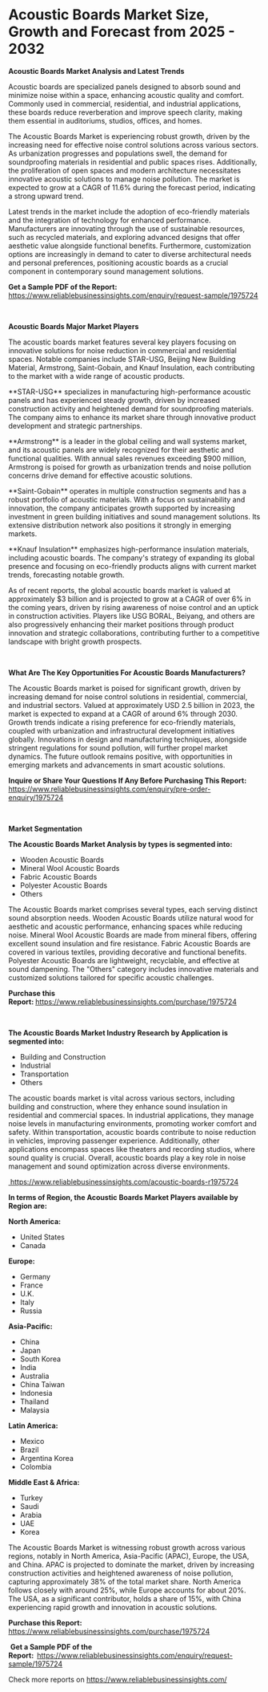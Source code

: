 <p><h1>Acoustic Boards Market Size, Growth and Forecast from 2025 - 2032</h1></p><p><strong>Acoustic Boards Market Analysis and Latest Trends</strong></p>
<p><p>Acoustic boards are specialized panels designed to absorb sound and minimize noise within a space, enhancing acoustic quality and comfort. Commonly used in commercial, residential, and industrial applications, these boards reduce reverberation and improve speech clarity, making them essential in auditoriums, studios, offices, and homes.</p><p>The Acoustic Boards Market is experiencing robust growth, driven by the increasing need for effective noise control solutions across various sectors. As urbanization progresses and populations swell, the demand for soundproofing materials in residential and public spaces rises. Additionally, the proliferation of open spaces and modern architecture necessitates innovative acoustic solutions to manage noise pollution. The market is expected to grow at a CAGR of 11.6% during the forecast period, indicating a strong upward trend.</p><p>Latest trends in the market include the adoption of eco-friendly materials and the integration of technology for enhanced performance. Manufacturers are innovating through the use of sustainable resources, such as recycled materials, and exploring advanced designs that offer aesthetic value alongside functional benefits. Furthermore, customization options are increasingly in demand to cater to diverse architectural needs and personal preferences, positioning acoustic boards as a crucial component in contemporary sound management solutions.</p></p>
<p><strong>Get a Sample PDF of the Report:&nbsp;</strong> <a href="https://www.reliablebusinessinsights.com/enquiry/request-sample/1975724?utm_campaign=3079&utm_medium=2&utm_source=Github&utm_content=ia&utm_term=01042025&utm_id=acoustic-boards">https://www.reliablebusinessinsights.com/enquiry/request-sample/1975724</a></p>
<p>&nbsp;</p>
<p><strong>Acoustic Boards Major Market Players</strong></p>
<p><p>The acoustic boards market features several key players focusing on innovative solutions for noise reduction in commercial and residential spaces. Notable companies include STAR-USG, Beijing New Building Material, Armstrong, Saint-Gobain, and Knauf Insulation, each contributing to the market with a wide range of acoustic products.</p><p>**STAR-USG** specializes in manufacturing high-performance acoustic panels and has experienced steady growth, driven by increased construction activity and heightened demand for soundproofing materials. The company aims to enhance its market share through innovative product development and strategic partnerships.</p><p>**Armstrong** is a leader in the global ceiling and wall systems market, and its acoustic panels are widely recognized for their aesthetic and functional qualities. With annual sales revenues exceeding $900 million, Armstrong is poised for growth as urbanization trends and noise pollution concerns drive demand for effective acoustic solutions.</p><p>**Saint-Gobain** operates in multiple construction segments and has a robust portfolio of acoustic materials. With a focus on sustainability and innovation, the company anticipates growth supported by increasing investment in green building initiatives and sound management solutions. Its extensive distribution network also positions it strongly in emerging markets.</p><p>**Knauf Insulation** emphasizes high-performance insulation materials, including acoustic boards. The company's strategy of expanding its global presence and focusing on eco-friendly products aligns with current market trends, forecasting notable growth.</p><p>As of recent reports, the global acoustic boards market is valued at approximately $3 billion and is projected to grow at a CAGR of over 6% in the coming years, driven by rising awareness of noise control and an uptick in construction activities. Players like USG BORAL, Beiyang, and others are also progressively enhancing their market positions through product innovation and strategic collaborations, contributing further to a competitive landscape with bright growth prospects.</p></p>
<p>&nbsp;</p>
<p><strong>What Are The Key Opportunities For Acoustic Boards Manufacturers?</strong></p>
<p><p>The Acoustic Boards market is poised for significant growth, driven by increasing demand for noise control solutions in residential, commercial, and industrial sectors. Valued at approximately USD 2.5 billion in 2023, the market is expected to expand at a CAGR of around 6% through 2030. Growth trends indicate a rising preference for eco-friendly materials, coupled with urbanization and infrastructural development initiatives globally. Innovations in design and manufacturing techniques, alongside stringent regulations for sound pollution, will further propel market dynamics. The future outlook remains positive, with opportunities in emerging markets and advancements in smart acoustic solutions.</p></p>
<p><strong>Inquire or Share Your Questions If Any Before Purchasing This Report:</strong> <a href="https://www.reliablebusinessinsights.com/enquiry/pre-order-enquiry/1975724?utm_campaign=3079&utm_medium=2&utm_source=Github&utm_content=ia&utm_term=01042025&utm_id=acoustic-boards">https://www.reliablebusinessinsights.com/enquiry/pre-order-enquiry/1975724</a></p>
<p>&nbsp;</p>
<p><strong>Market Segmentation</strong></p>
<p><strong>The Acoustic Boards Market Analysis by types is segmented into:</strong></p>
<p><ul><li>Wooden Acoustic Boards</li><li>Mineral Wool Acoustic Boards</li><li>Fabric Acoustic Boards</li><li>Polyester Acoustic Boards</li><li>Others</li></ul></p>
<p><p>The Acoustic Boards market comprises several types, each serving distinct sound absorption needs. Wooden Acoustic Boards utilize natural wood for aesthetic and acoustic performance, enhancing spaces while reducing noise. Mineral Wool Acoustic Boards are made from mineral fibers, offering excellent sound insulation and fire resistance. Fabric Acoustic Boards are covered in various textiles, providing decorative and functional benefits. Polyester Acoustic Boards are lightweight, recyclable, and effective at sound dampening. The "Others" category includes innovative materials and customized solutions tailored for specific acoustic challenges.</p></p>
<p><strong>Purchase this Report:&nbsp;</strong><a href="https://www.reliablebusinessinsights.com/purchase/1975724?utm_campaign=3079&utm_medium=2&utm_source=Github&utm_content=ia&utm_term=01042025&utm_id=acoustic-boards">https://www.reliablebusinessinsights.com/purchase/1975724</a></p>
<p>&nbsp;</p>
<p><strong>The Acoustic Boards Market Industry Research by Application is segmented into:</strong></p>
<p><ul><li>Building and Construction</li><li>Industrial</li><li>Transportation</li><li>Others</li></ul></p>
<p><p>The acoustic boards market is vital across various sectors, including building and construction, where they enhance sound insulation in residential and commercial spaces. In industrial applications, they manage noise levels in manufacturing environments, promoting worker comfort and safety. Within transportation, acoustic boards contribute to noise reduction in vehicles, improving passenger experience. Additionally, other applications encompass spaces like theaters and recording studios, where sound quality is crucial. Overall, acoustic boards play a key role in noise management and sound optimization across diverse environments.</p></p>
<p><a href="https://www.reliablebusinessinsights.com/acoustic-boards-r1975724?utm_campaign=3079&utm_medium=2&utm_source=Github&utm_content=ia&utm_term=01042025&utm_id=acoustic-boards">&nbsp;https://www.reliablebusinessinsights.com/acoustic-boards-r1975724</a></p>
<p><strong>In terms of Region, the Acoustic Boards Market Players available by Region are:</strong></p>
<p>
    <p> <strong> North America: </strong>
        <ul>
            <li>United States</li>
            <li>Canada</li>
        </ul>
        </p> 
    <p> <strong> Europe: </strong>
        <ul>
            <li>Germany</li>
            <li>France</li>
            <li>U.K.</li>
            <li>Italy</li>
            <li>Russia</li>
        </ul>
        </p> 
    <p> <strong> Asia-Pacific: </strong>
        <ul>
            <li>China</li>
            <li>Japan</li>
            <li>South Korea</li>
            <li>India</li>
            <li>Australia</li>
            <li>China Taiwan</li>
            <li>Indonesia</li>
            <li>Thailand</li>
            <li>Malaysia</li>
        </ul>
        </p> 
    <p> <strong> Latin America: </strong>
        <ul>
            <li>Mexico</li>
            <li>Brazil</li>
            <li>Argentina Korea</li>
            <li>Colombia</li>
        </ul>
        </p> 
    <p> <strong> Middle East & Africa: </strong>
        <ul>
            <li>Turkey</li>
            <li>Saudi</li>
            <li>Arabia</li>
            <li>UAE</li>
            <li>Korea</li>
        </ul>
    </p>
    </p>
<p><p>The Acoustic Boards Market is witnessing robust growth across various regions, notably in North America, Asia-Pacific (APAC), Europe, the USA, and China. APAC is projected to dominate the market, driven by increasing construction activities and heightened awareness of noise pollution, capturing approximately 38% of the total market share. North America follows closely with around 25%, while Europe accounts for about 20%. The USA, as a significant contributor, holds a share of 15%, with China experiencing rapid growth and innovation in acoustic solutions.</p></p>
<p><strong>Purchase this Report: </strong><a href="https://www.reliablebusinessinsights.com/purchase/1975724?utm_campaign=3079&utm_medium=2&utm_source=Github&utm_content=ia&utm_term=01042025&utm_id=acoustic-boards">https://www.reliablebusinessinsights.com/purchase/1975724</a></p>
<p>&nbsp;<strong>Get a Sample PDF of the Report:&nbsp;&nbsp;</strong><a href="https://www.reliablebusinessinsights.com/enquiry/request-sample/1975724?utm_campaign=3079&utm_medium=2&utm_source=Github&utm_content=ia&utm_term=01042025&utm_id=acoustic-boards">https://www.reliablebusinessinsights.com/enquiry/request-sample/1975724</a></p>
<p><strong></strong></p>
<p>Check more reports on <a href="https://www.reliablebusinessinsights.com/?utm_campaign=3079&utm_medium=2&utm_source=Github&utm_content=ia&utm_term=01042025&utm_id=acoustic-boards">https://www.reliablebusinessinsights.com/</a></p>